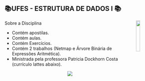 ## 📚UFES - ESTRUTURA DE DADOS I 📚
<img align="right" width="16%" src="https://user-images.githubusercontent.com/80075307/220129072-48d5ff96-a10d-4e0b-9024-9374bee2c0c2.svg">

Sobre a Disciplina
  * Contém apostilas. 
  * Contém aulas.
  * Contém Exercícios.
  * Contém 2 trabalhos (Netmap e Árvore Binária de Expressões Aritmética).
  * Ministrada pela professora Patricia Dockhorn Costa (currículo lattes abaixo).
  
<div align="center">
    <a href="http://lattes.cnpq.br/7690113652451604" target="_blank"
      ><img
        src="https://img.shields.io/badge/-Currículo Lattes-%230077B5?style=for-the-badge&logo=linkedin&logoColor=white"
        target="_blank"
  </div>
